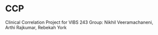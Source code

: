 # CCP
Clinical Correlation Project for VIBS 243
Group: Nikhil Veeramachaneni, Arthi Rajkumar, Rebekah York
